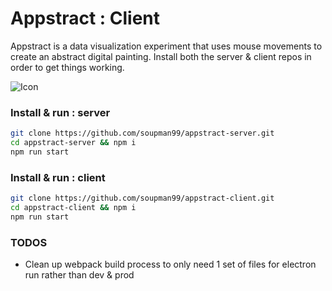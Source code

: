 # Appstract : Client

Appstract is a data visualization experiment that uses mouse movements to create an abstract digital painting.  Install both the server & client repos in order to get things working.

![Icon](https://raw.githubusercontent.com/soupman99/appstract-server/master/git_assets/hero.png)


### Install & run : server
```sh
git clone https://github.com/soupman99/appstract-server.git
cd appstract-server && npm i
npm run start
```

### Install & run : client
```sh
git clone https://github.com/soupman99/appstract-client.git
cd appstract-client && npm i
npm run start
```
### TODOS
* Clean up webpack build process to only need 1 set of files for electron run rather than dev & prod


